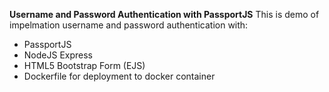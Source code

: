 **Username and Password Authentication with PassportJS**
This is demo of impelmation  username and password authentication with:
* PassportJS
* NodeJS Express
* HTML5 Bootstrap Form (EJS)
* Dockerfile for deployment to docker container

 
